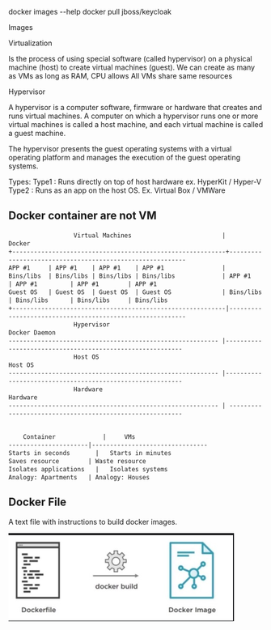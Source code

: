 docker images --help
docker pull jboss/keycloak


Images

Virtualization

Is the process of using special software (called hypervisor) on a physical machine (host) to create virtual machines (guest).
We can create as many as VMs as long as RAM, CPU allows
All VMs share same resources 

Hypervisor

A hypervisor is a computer software, firmware or hardware that creates and runs virtual machines. A computer on which a hypervisor runs one or more virtual machines is called a host machine, and each virtual machine is called a guest machine.

The hypervisor presents the guest operating systems with a virtual operating platform and manages the execution of the guest operating systems.

Types:
Type1 : Runs directly on top of host hardware ex. HyperKit / Hyper-V
Type2 : Runs as an app on the host OS. Ex. Virtual Box / VMWare


## Docker container are not VM

```
                  Virtual Machines	                       |          Docker   
+-----------------------------------------------------------+----------------------------------------------------------
APP #1     | APP #1    | APP #1    | APP #1    	           |
Bins/libs  | Bins/libs | Bins/libs | Bins/libs             | APP #1       | APP #1         | APP #1        | APP #1    	           
Guest OS   | Guest OS  | Guest OS  | Guest OS              | Bins/libs    | Bins/libs      | Bins/libs     | Bins/libs
+-----------------------------------------------------------|----------------------------------------------------------	
                  Hypervisor				                        Docker Daemon
---------------------------------------------------------- |----------------------------------------------------------	
                  Host OS				                      	        Host OS
---------------------------------------------------------- |----------------------------------------------------------	
                  Hardware				                          Hardware
---------------------------------------------------------- | ---------------------------------------------------------

```


```

	Container	          |		VMs
----------------------|--------------------------------
Starts in seconds	    | 	Starts in minutes
Saves resource	      |	Waste resource
Isolates applications	|	Isolates systems
Analogy: Apartments	  |	Analogy: Houses

```




## Docker File 

A text file with instructions to build docker images.

![docker-file.png](assets/docker-file.png)